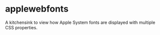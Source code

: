 # applewebfonts
A kitchensink to view how Apple System fonts are displayed with multiple CSS properties.
